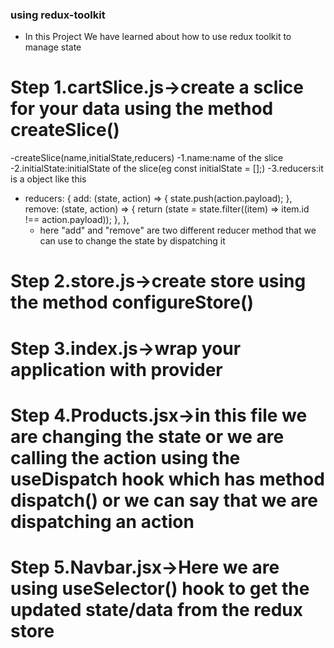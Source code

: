 ### using redux-toolkit

- In this Project We have learned about how to use redux toolkit to manage state

# Step 1.cartSlice.js->create a sclice for your data using the method createSlice()

-createSlice(name,initialState,reducers)
-1.name:name of the slice
-2.initialState:initialState of the slice(eg const initialState = [];)
-3.reducers:it is a object like this

- reducers: {
  add: (state, action) => {
  state.push(action.payload);
  },
  remove: (state, action) => {
  return (state = state.filter((item) => item.id !== action.payload));
  },
  },
  - here "add" and "remove" are two different reducer method that we can use to change the state by dispatching it

# Step 2.store.js->create store using the method configureStore()

# Step 3.index.js->wrap your application with provider

# Step 4.Products.jsx->in this file we are changing the state or we are calling the action using the useDispatch hook which has method dispatch() or we can say that we are dispatching an action

# Step 5.Navbar.jsx->Here we are using useSelector() hook to get the updated state/data from the redux store
